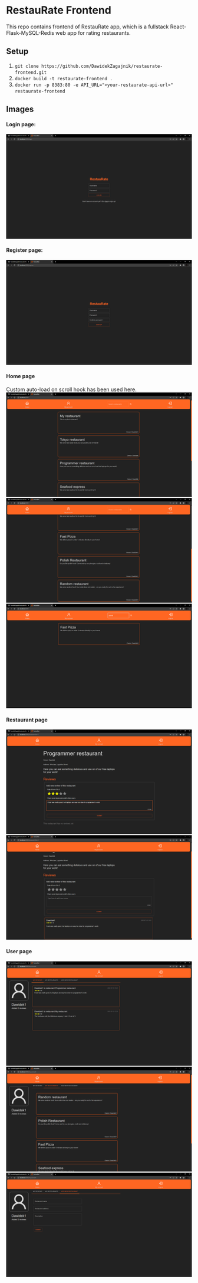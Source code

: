# RestauRate Frontend
This repo contains frontend of RestauRate app, which is a fullstack React-Flask-MySQL-Redis web app for rating restaurants.

## Setup
1. `git clone https://github.com/DawidekZagajnik/restaurate-frontend.git`
2. `docker build -t restaurate-frontend .`
3. `docker run -p 8383:80 -e API_URL="<your-restaurate-api-url>" restaurate-frontend`

## Images
#### Login page:
![image1](images/image1.png)
#### Register page:
![image2](images/image2.png)
#### Home page
Custom auto-load on scroll hook has been used here.
![image3](images/image3.png)
![image4](images/image4.png)
![image5](images/image5.png)
#### Restaurant page
![image6](images/image6.png)
![image7](images/image7.png)
#### User page
![image8](images/image8.png)
![image9](images/image9.png)
![image10](images/image10.png)